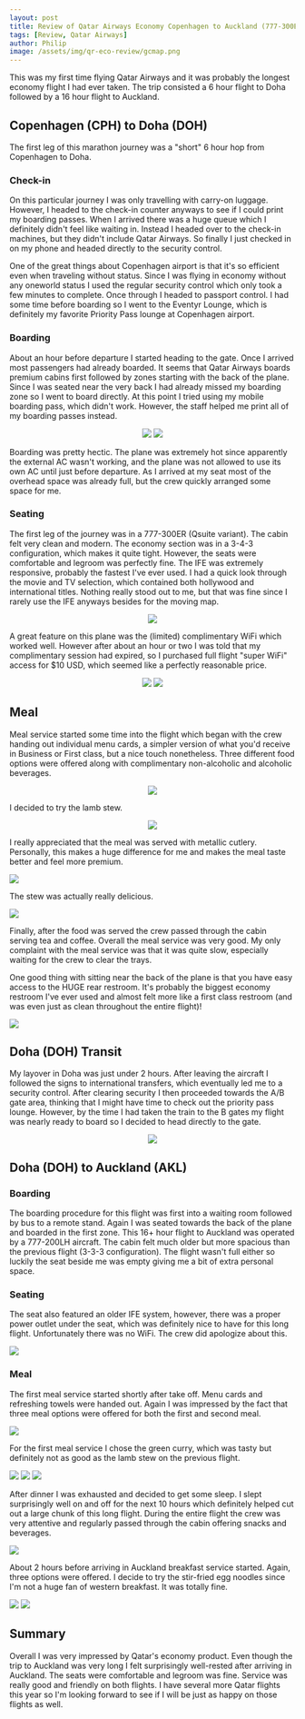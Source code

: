 ```yaml
---
layout: post
title: Review of Qatar Airways Economy Copenhagen to Auckland (777-300ER & 777-200LR)
tags: [Review, Qatar Airways]
author: Philip
image: /assets/img/qr-eco-review/gcmap.png
---
```


This was my first time flying Qatar Airways and it was probably the longest economy flight I had ever taken. The trip consisted a 6 hour flight to Doha followed by a 16 hour flight to Auckland.

## Copenhagen (CPH) to Doha (DOH)
The first leg of this marathon journey was a "short" 6 hour hop from Copenhagen to Doha.

### Check-in
On this particular journey I was only travelling with carry-on luggage. However, I headed to the check-in counter anyways to see if I could print my boarding passes. When I arrived there was a huge queue which I definitely didn't feel like waiting in. Instead I headed over to the check-in machines, but they didn't include Qatar Airways. So finally I just checked in on my phone and headed directly to the security control.

One of the great things about Copenhagen airport is that it's so efficient even when traveling without status. Since I was flying in economy without any oneworld status I used the regular security control which only took a few minutes to complete. Once through I headed to passport control. I had some time before boarding so I went to the Eventyr Lounge, which is definitely my favorite Priority Pass lounge at Copenhagen airport.

### Boarding
About an hour before departure I started heading to the gate. Once I arrived most passengers had already boarded. It seems that Qatar Airways boards premium cabins first followed  by zones starting with the back of the plane. Since I was seated near the very back I had already missed my boarding zone so I went to board directly. At this point I tried using my mobile boarding pass, which didn't work. However, the staff helped me print all of my boarding passes instead.

<center>
<img src="/assets/img/qr-eco-review/aircraft.jpg" class="half" />
<img src="/assets/img/qr-eco-review/seat1.jpg" class="half" />
</center>

Boarding was pretty hectic. The plane was extremely hot since apparently the external AC wasn't working, and the plane was not allowed to use its own AC until just before departure. As I arrived at my seat most of the overhead space was already full, but the crew quickly arranged some space for me.

### Seating
The first leg of the journey was in a 777-300ER (Qsuite variant). The cabin felt very clean and modern. The economy section was in a 3-4-3 configuration, which makes it quite tight. However, the seats were comfortable and legroom was perfectly fine. The IFE was extremely responsive, probably the fastest I've ever used. I had a quick look through the movie and TV selection, which contained both hollywood and international titles. Nothing really stood out to me, but that was fine since I rarely use the IFE anyways besides for the moving map.

<center>
<img src="/assets/img/qr-eco-review/ife1.jpg" class="" />
</center>

A great feature on this plane was the (limited) complimentary WiFi which worked well. However after about an hour or two I was told that my complimentary session had expired, so I purchased full flight "super WiFi" access for $10 USD, which seemed like a perfectly reasonable price.

<center>
<img src="/assets/img/qr-eco-review/wifi1.jpg" class="half" />
<img src="/assets/img/qr-eco-review/wifi2.jpg" class="half" />
</center>

## Meal
Meal service started some time into the flight which began with the crew handing out individual menu cards, a simpler version of what you'd receive in Business or First class, but a nice touch nonetheless. Three different food options were offered along with complimentary non-alcoholic and alcoholic beverages.

<center>
<img src="/assets/img/qr-eco-review/menu1.jpg" class="" />
</center>

I decided to try the lamb stew.

<center>
<img src="/assets/img/qr-eco-review/tray1.jpg" />
</center>

I really appreciated that the meal was served with metallic cutlery. Personally, this makes a huge difference for me and makes the meal taste better and feel more premium.

<img src="/assets/img/qr-eco-review/metal1.jpg" />

The stew was actually really delicious. 

<img src="/assets/img/qr-eco-review/food1.jpg" />

Finally, after the food was served the crew passed through the cabin serving tea and coffee. Overall the meal service was very good. My only complaint with the meal service was that it was quite slow, especially waiting for the crew to clear the trays.

One good thing with sitting near the back of the plane is that you have easy access to the HUGE rear restroom. It's probably the biggest economy restroom I've ever used and almost felt more like a first class restroom (and was even just as clean throughout the entire flight)!

<img src="/assets/img/qr-eco-review/toilet.jpg" />

## Doha (DOH) Transit

My layover in Doha was just under 2 hours. After leaving the aircraft I followed the signs to international transfers, which eventually led me to a security control. After clearing security I then proceeded towards the A/B gate area, thinking that I might have time to check out the priority pass lounge. However, by the time I had taken the train to the B gates my flight was nearly ready to board so I decided to head directly to the gate.

<center>
<img src="/assets/img/qr-eco-review/doha-terminal.jpg" />
</center>

## Doha (DOH) to Auckland (AKL)

### Boarding
The boarding procedure for this flight was first into a waiting room followed by bus to a remote stand. Again I was seated towards the back of the plane and boarded in the first zone. This 16+ hour flight to Auckland was operated by a 777-200LH aircraft. The cabin felt much older but more spacious than the previous flight (3-3-3 configuration). The flight wasn't full either so luckily the seat beside me was empty giving me a bit of extra personal space.

### Seating
The seat also featured an older IFE system, however, there was a proper power outlet under the seat, which was definitely nice to have for this long flight. Unfortunately there was no WiFi. The crew did apologize about this.

<img src="/assets/img/qr-eco-review/seat2.jpg" />

### Meal
The first meal service started shortly after take off. Menu cards and refreshing towels were handed out. Again I was impressed by the fact that three meal options were offered for both the first and second meal.

<img src="/assets/img/qr-eco-review/menu2.jpg" />

For the first meal service I chose the green curry, which was tasty but definitely not as good as the lamb stew on the previous flight.

<img src="/assets/img/qr-eco-review/main-menu.jpg" />

<img src="/assets/img/qr-eco-review/tray2.jpg" />

<img src="/assets/img/qr-eco-review/food2.jpg" />

After dinner I was exhausted and decided to get some sleep. I slept surprisingly well on and off for the next 10 hours which definitely helped cut out a large chunk of this long flight. During the entire flight the crew was very attentive and regularly passed through the cabin offering snacks and beverages.

<img src="/assets/img/qr-eco-review/map.jpg" />

About 2 hours before arriving in Auckland breakfast service started. Again, three options were offered. I decide to try the stir-fried egg noodles since I'm not a huge fan of western breakfast. It was totally fine.

<img src="/assets/img/qr-eco-review/breakfast-menu.jpg" />

<img src="/assets/img/qr-eco-review/breakfast-tray.jpg" />

## Summary
Overall I was very impressed by Qatar's economy product. Even though the trip to Auckland was very long I felt surprisingly well-rested after arriving in Auckland. The seats were comfortable and legroom was fine. Service was really good and friendly on both flights. I have several more Qatar flights this year so I'm looking forward to see if I will be just as happy on those flights as well.
